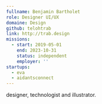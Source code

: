 ```yaml
---
fullname: Benjamin Bartholet
role: Designer UI/UX
domaine: Design
github: telohtrab
link: http://trab.design
missions:
  - start: 2019-05-01
    end: 2023-10-31
    status: independent
    employer: ''
startups:
  - eva
  - aidantsconnect
---
```


designer, technologist and illustrator.
